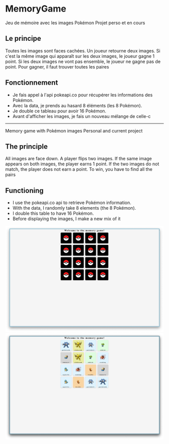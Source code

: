 # MemoryGame

Jeu de mémoire avec les images Pokémon
Projet perso et en cours

## Le principe

Toutes les images sont faces cachées.
Un joueur retourne deux images. Si c'est la même image qui apparaît sur les deux images, le joueur gagne 1 point.
Si les deux images ne vont pas ensemble, le joueur ne gagne pas de point.
Pour gagner, il faut trouver toutes les paires

## Fonctionnement

-   Je fais appel à l'api pokeapi.co pour récupérer les informations des Pokémon.
-   Avec la data, je prends au hasard 8 éléments (les 8 Pokémon).
-   Je double ce tableau pour avoir 16 Pokémon.
-   Avant d'afficher les images, je fais un nouveau mélange de celle-c

<hr>

Memory game with Pokémon images
Personal and current project

## The principle

All images are face down.
A player flips two images. If the same image appears on both images, the player earns 1 point.
If the two images do not match, the player does not earn a point.
To win, you have to find all the pairs

## Functioning

-   I use the pokeapi.co api to retrieve Pokémon information.
-   With the data, I randomly take 8 elements (the 8 Pokémon).
-   I double this table to have 16 Pokémon.
-   Before displaying the images, I make a new mix of it

![face 1](./screenshot/face1.jpg)
![face 2](./screenshot/face2.jpg)
